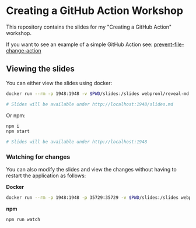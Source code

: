# Creating a GitHub Action Workshop

This repository contains the slides for my "Creating a GitHub Action" workshop.

If you want to see an example of a simple GitHub Action see: [prevent-file-change-action][1]

## Viewing the slides

You can either view the slides using docker:

```bash
docker run --rm -p 1948:1948 -v $PWD/slides:/slides webpronl/reveal-md:5.1.0

# Slides will be available under http://localhost:1948/slides.md
```

Or npm:

```bash
npm i
npm start

# Slides will be available under http://localhost:1948
```

### Watching for changes

You can also modify the slides and view the changes without
having to restart the application as follows:

**Docker**
```bash
docker run --rm -p 1948:1948 -p 35729:35729 -v $PWD/slides:/slides webpronl/reveal-md:5.1.0 /slides -w
```

**npm**
```bash
npm run watch
```

[1]: https://github.com/marketplace/actions/prevent-file-change
